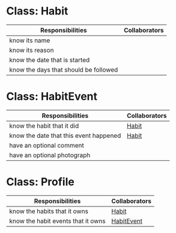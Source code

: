 # <a name="habit"></a>Class: Habit

| Responsibilities                      | Collaborators |
| ------------------------------------- | ------------- |
| know its name                         |               |
| know its reason                       |               |
| know the date that is started         |               |
| know the days that should be followed |               |

# <a name="habit-event"></a>Class: HabitEvent

| Responsibilities                       | Collaborators   |
| -------------------------------------- | --------------- |
| know the habit that it did             | [Habit](#habit) |
| know the date that this event happened | [Habit](#habit) |
| have an optional comment               |                 |
| have an optional photograph            |                 |

# <a name="profile"></a>Class: Profile

| Responsibilities                   | Collaborators              |
| ---------------------------------- | -------------------------- |
| know the habits that it owns       | [Habit](#habit)            |
| know the habit events that it owns | [HabitEvent](#habit-event) |
